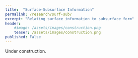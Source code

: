 ```yaml
---
title:  "Surface-Subsurface Information"
permalink: /research/surf-sub/
excerpt: "Relating surface information to subsurface form"
header:
    #image: /assets/images/construction.png
    teaser: /assets/images/construction.png
published: False
---
```


Under construction.
